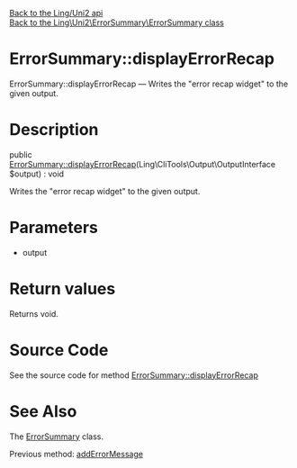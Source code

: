 [Back to the Ling/Uni2 api](https://github.com/lingtalfi/Uni2/blob/master/doc/api/Ling/Uni2.md)<br>
[Back to the Ling\Uni2\ErrorSummary\ErrorSummary class](https://github.com/lingtalfi/Uni2/blob/master/doc/api/Ling/Uni2/ErrorSummary/ErrorSummary.md)


ErrorSummary::displayErrorRecap
================



ErrorSummary::displayErrorRecap — Writes the "error recap widget" to the given output.




Description
================


public [ErrorSummary::displayErrorRecap](https://github.com/lingtalfi/Uni2/blob/master/doc/api/Ling/Uni2/ErrorSummary/ErrorSummary/displayErrorRecap.md)(Ling\CliTools\Output\OutputInterface $output) : void




Writes the "error recap widget" to the given output.




Parameters
================


- output

    


Return values
================

Returns void.








Source Code
===========
See the source code for method [ErrorSummary::displayErrorRecap](https://github.com/lingtalfi/Uni2/blob/master/ErrorSummary/ErrorSummary.php#L54-L63)


See Also
================

The [ErrorSummary](https://github.com/lingtalfi/Uni2/blob/master/doc/api/Ling/Uni2/ErrorSummary/ErrorSummary.md) class.

Previous method: [addErrorMessage](https://github.com/lingtalfi/Uni2/blob/master/doc/api/Ling/Uni2/ErrorSummary/ErrorSummary/addErrorMessage.md)<br>

